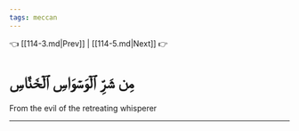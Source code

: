 ```yaml
---
tags: meccan
---
```


👈 [[114-3.md|Prev]] | [[114-5.md|Next]] 👉

# مِن شَرِّ ٱلۡوَسۡوَاسِ ٱلۡخَنَّاسِ

From the evil of the retreating whisperer

---

